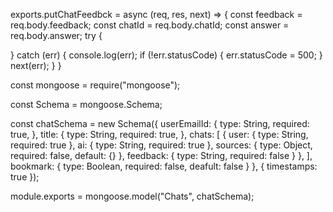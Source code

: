 exports.putChatFeedbck = async (req, res, next) => {
  const feedback = req.body.feedback;
  const chatId = req.body.chatId;
  const answer = req.body.answer;
  try {
    
  } catch (err) {
    console.log(err);
    if (!err.statusCode) {
      err.statusCode = 500;
    }
    next(err);
  }
}


const mongoose = require("mongoose");

const Schema = mongoose.Schema;

const chatSchema = new Schema({
  userEmailId: {
    type: String,
    required: true,
  },
  title: {
    type: String,
    required: true,
  },
  chats: [
    {
      user: { type: String, required: true },
      ai: { type: String, required: true },
      sources: {
        type: Object,
        required: false,
        default: {}
      },
      feedback: {
        type: String,
        required: false
      }
    },
  ],
  bookmark: {
    type: Boolean,
    required: false,
    deafult: false
  }
}, { timestamps: true });

module.exports = mongoose.model("Chats", chatSchema);



